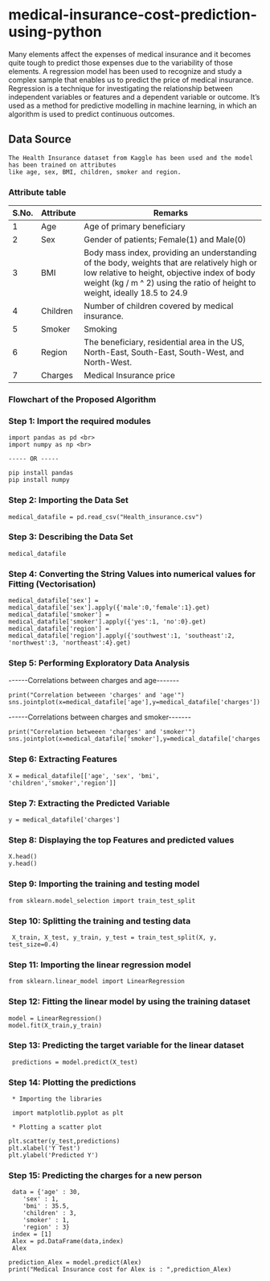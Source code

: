 # medical-insurance-cost-prediction-using-python

Many elements affect the expenses of medical insurance and it becomes quite tough to predict those expenses due to the variability of those elements. A regression model has been used to recognize and study a complex sample that enables us to predict the price of medical 
insurance.
Regression is a technique for  investigating the relationship between independent variables or features and a dependent variable or outcome. It’s used as a method for predictive modelling in machine learning, in which an algorithm is used to predict continuous outcomes.

## Data Source ##

    The Health Insurance dataset from Kaggle has been used and the model has been trained on attributes 
    like age, sex, BMI, children, smoker and region. 

### Attribute table ###

S.No. | Attribute | Remarks
------|-----------|--------
1 | Age | Age of primary beneficiary
2 | Sex | Gender of patients; Female(1) and Male(0)
3 | BMI | Body mass index, providing an understanding of the body, weights that are relatively high or low relative to height, objective index of body weight (kg / m ^ 2) using the ratio of height to weight, ideally 18.5 to 24.9
4 | Children | Number of children covered by medical insurance.
5 | Smoker | Smoking
6 | Region | The beneficiary, residential area in the US, North-East, South-East, South-West, and North-West.
7 | Charges | Medical Insurance price

### Flowchart of the Proposed Algorithm ###


### Step 1: Import the required modules ###

    import pandas as pd <br>
    import numpy as np <br>
    
    ----- OR -----
    
    pip install pandas
    pip install numpy
 
### Step 2: Importing the Data Set ###

    medical_datafile = pd.read_csv("Health_insurance.csv")
   
### Step 3: Describing the Data Set ###  

    medical_datafile
    
### Step 4: Converting the String Values into numerical values for Fitting (Vectorisation) ###

    medical_datafile['sex'] = medical_datafile['sex'].apply({'male':0,'female':1}.get) 
    medical_datafile['smoker'] = medical_datafile['smoker'].apply({'yes':1, 'no':0}.get)
    medical_datafile['region'] = medical_datafile['region'].apply({'southwest':1, 'southeast':2, 'northwest':3, 'northeast':4}.get)
    
### Step 5: Performing Exploratory Data Analysis ###

------Correlations between charges and age-------

    print("Correlation betweeen 'charges' and 'age'")
    sns.jointplot(x=medical_datafile['age'],y=medical_datafile['charges'])
    
------Correlations between charges and smoker-------

    print("Correlation betweeen 'charges' and 'smoker'")
    sns.jointplot(x=medical_datafile['smoker'],y=medical_datafile['charges'])
    
### Step 6: Extracting Features ###

    X = medical_datafile[['age', 'sex', 'bmi', 'children','smoker','region']]
    
### Step 7: Extracting the Predicted Variable ###

    y = medical_datafile['charges']

### Step 8: Displaying the top Features and predicted values ###
    
    X.head()
    y.head()
    
### Step 9: Importing the training and testing model ###

    from sklearn.model_selection import train_test_split

### Step 10: Splitting the training and testing data ###
     
     X_train, X_test, y_train, y_test = train_test_split(X, y, test_size=0.4)
     
### Step 11: Importing the linear regression model ###

    from sklearn.linear_model import LinearRegression
    
### Step 12: Fitting the linear model by using the training dataset ###
    
    model = LinearRegression()
    model.fit(X_train,y_train)
    
### Step 13: Predicting the target variable for the linear dataset ###
    
     predictions = model.predict(X_test)
     
### Step 14: Plotting the predictions ###

     * Importing the libraries  
     
     import matplotlib.pyplot as plt
     
     * Plotting a scatter plot
     
    plt.scatter(y_test,predictions)
    plt.xlabel('Y Test')
    plt.ylabel('Predicted Y')

### Step 15: Predicting the charges for a new person ###

     data = {'age' : 30,
        'sex' : 1,
        'bmi' : 35.5,
        'children' : 3,
        'smoker' : 1,
        'region' : 3}
     index = [1]
     Alex = pd.DataFrame(data,index)
     Alex

    prediction_Alex = model.predict(Alex)
    print("Medical Insurance cost for Alex is : ",prediction_Alex)
